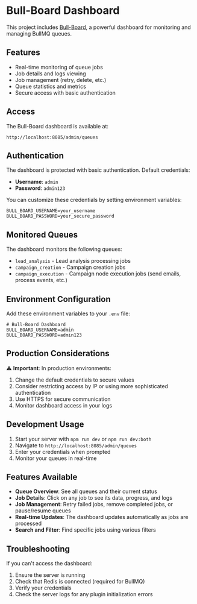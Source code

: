 # Bull-Board Dashboard

This project includes [Bull-Board](https://github.com/felixmosh/bull-board), a powerful dashboard for monitoring and managing BullMQ queues.

## Features

- Real-time monitoring of queue jobs
- Job details and logs viewing
- Job management (retry, delete, etc.)
- Queue statistics and metrics
- Secure access with basic authentication

## Access

The Bull-Board dashboard is available at:
```
http://localhost:8085/admin/queues
```

## Authentication

The dashboard is protected with basic authentication. Default credentials:
- **Username**: `admin`
- **Password**: `admin123`

You can customize these credentials by setting environment variables:
```env
BULL_BOARD_USERNAME=your_username
BULL_BOARD_PASSWORD=your_secure_password
```

## Monitored Queues

The dashboard monitors the following queues:
- `lead_analysis` - Lead analysis processing jobs
- `campaign_creation` - Campaign creation jobs
- `campaign_execution` - Campaign node execution jobs (send emails, process events, etc.)

## Environment Configuration

Add these environment variables to your `.env` file:

```env
# Bull-Board Dashboard
BULL_BOARD_USERNAME=admin
BULL_BOARD_PASSWORD=admin123
```

## Production Considerations

⚠️ **Important**: In production environments:
1. Change the default credentials to secure values
2. Consider restricting access by IP or using more sophisticated authentication
3. Use HTTPS for secure communication
4. Monitor dashboard access in your logs

## Development Usage

1. Start your server with `npm run dev` or `npm run dev:both`
2. Navigate to `http://localhost:8085/admin/queues`
3. Enter your credentials when prompted
4. Monitor your queues in real-time

## Features Available

- **Queue Overview**: See all queues and their current status
- **Job Details**: Click on any job to see its data, progress, and logs
- **Job Management**: Retry failed jobs, remove completed jobs, or pause/resume queues
- **Real-time Updates**: The dashboard updates automatically as jobs are processed
- **Search and Filter**: Find specific jobs using various filters

## Troubleshooting

If you can't access the dashboard:
1. Ensure the server is running
2. Check that Redis is connected (required for BullMQ)
3. Verify your credentials
4. Check the server logs for any plugin initialization errors
